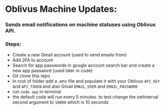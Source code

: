 # Oblivus Machine Updates:

### Sends email notifications on machine statuses using Oblivus API.

### Steps:

* Create a new Gmail account (used to send emails from)
* Add 2FA to account
* Search for app passwords in google account search bar and create a new app password (used later in code)
* Git clone this repo
* In root of folder add a .env file and populate it with your Oblivus `API_KEY` and `API_TOKEN` and also Gmail `EMAIL_USER` and `EMAIL_PASSWORD`
*  run `node app` in terminal
*  the default code will run every 5 minutes. to test change the setInterval second argument to `10000` which is 10 seconds